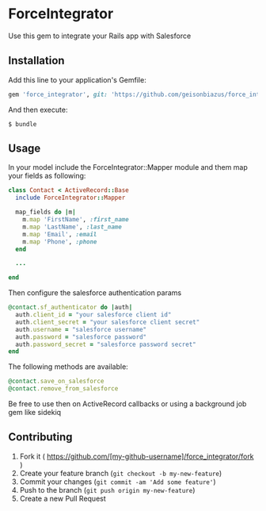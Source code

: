 # ForceIntegrator

Use this gem to integrate your Rails app with Salesforce

## Installation

Add this line to your application's Gemfile:

```ruby
gem 'force_integrator', git: 'https://github.com/geisonbiazus/force_integrator.git'

```

And then execute:

```
$ bundle
```

## Usage

In your model include the ForceIntegrator::Mapper module and them map your fields as following:

```ruby
class Contact < ActiveRecord::Base
  include ForceIntegrator::Mapper

  map_fields do |m|
    m.map 'FirstName', :first_name
    m.map 'LastName', :last_name
    m.map 'Email', :email
    m.map 'Phone', :phone
  end

  ...

end
```

Then configure the salesforce authentication params

```ruby
@contact.sf_authenticator do |auth|
  auth.client_id = "your salesforce client id"
  auth.client_secret = "your salesforce client secret"
  auth.username = "salesforce username"
  auth.password = "salesforce password"
  auth.password_secret = "salesforce password secret"
end
```

The following methods are available:

```ruby
@contact.save_on_salesforce
@contact.remove_from_salesforce
```

Be free to use then on ActiveRecord callbacks or using a background job gem like sidekiq

## Contributing

1. Fork it ( https://github.com/[my-github-username]/force_integrator/fork )
2. Create your feature branch (`git checkout -b my-new-feature`)
3. Commit your changes (`git commit -am 'Add some feature'`)
4. Push to the branch (`git push origin my-new-feature`)
5. Create a new Pull Request
